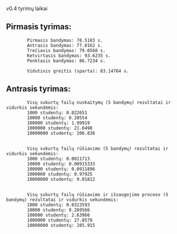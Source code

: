 v0.4 tyrimų laikai

## Pirmasis tyrimas: 

            
            Pirmasis bandymas: 78.5183 s.
            Antrasis bandymas: 77.8162 s.
            Trečiasis bandymas: 79.0568 s.
            Ketvirtasis bandymas: 93.6235 s.
            Penktasis bandymas: 86.7234 s. 

            Vidutinis greitis (sparta): 83.14764 s. 

## Antrasis tyrimas: 

            Visų sukurtų failų nuskaitymų (5 bandymų) rezultatai ir vidurkis sekundėmis:
            1000 studentų: 0.022651
            10000 studentų: 0.20554
            100000 studentų: 1.99919
            1000000 studentų: 21.0498
            10000000 studentų: 206.836


            Visų sukurtų failų rūšiavimo (5 bandymų) rezultatai ir vidurkis sekundėmis:
            1000 studentų: 0.0011713
            10000 studentų: 0.00915333
            100000 studentų: 0.0911896
            1000000 studentų: 0.97925
            10000000 studentų: 9.01812


            Visų sukurtų failų rūšiavimo ir išsaugojimo proceso (5 bandymų) rezultatai ir vidurkis sekundėmis:
            1000 studentų: 0.0323593
            10000 studentų: 0.269566
            100000 studentų: 2.63966
            1000000 studentų: 27.8579
            10000000 studentų: 285.915
